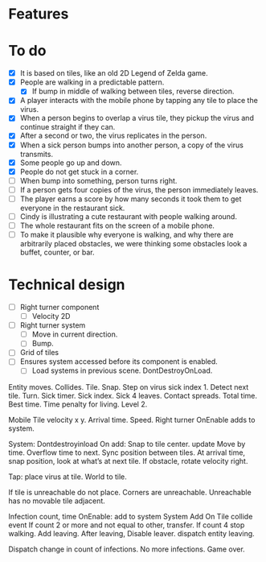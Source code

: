 # Features

# To do

- [x] It is based on tiles, like an old 2D Legend of Zelda game.
- [x] People are walking in a predictable pattern.
    - [x] If bump in middle of walking between tiles, reverse direction.
- [x] A player interacts with the mobile phone by tapping any tile to place the virus.
- [x] When a person begins to overlap a virus tile, they pickup the virus and continue straight if they can.
- [x] After a second or two, the virus replicates in the person.
- [x] When a sick person bumps into another person, a copy of the virus transmits.
- [x] Some people go up and down.
- [x] People do not get stuck in a corner.
- [ ] When bump into something, person turns right.
- [ ] If a person gets four copies of the virus, the person immediately leaves.
- [ ] The player earns a score by how many seconds it took them to get everyone in the restaurant sick.
- [ ] Cindy is illustrating a cute restaurant with people walking around.
- [ ] The whole restaurant fits on the screen of a mobile phone.
- [ ] To make it plausible why everyone is walking, and why there are arbitrarily placed obstacles, we were thinking some obstacles look a buffet, counter, or bar.

# Technical design

- [ ] Right turner component
    - [ ] Velocity 2D
- [ ] Right turner system
    - [ ] Move in current direction.
    - [ ] Bump.
- [ ] Grid of tiles
- [ ] Ensures system accessed before its component is enabled.
    - [ ] Load systems in previous scene.  DontDestroyOnLoad.

Entity moves.
Collides.
Tile.
Snap.
Step on virus sick index 1.
Detect next tile.
Turn.
Sick timer.
Sick index.
Sick 4 leaves.
Contact spreads.
Total time.
Best time.
Time penalty for living.
Level 2.



Mobile Tile velocity x y.  Arrival time.  Speed.
Right turner
OnEnable adds to system.

System:
Dontdestroyinload
On add:  Snap to tile center.
update
Move by time.
Overflow time to next.
Sync position between tiles.
At arrival time, snap position, look at what’s at next tile.
If obstacle, rotate velocity right.

Tap:  place virus at tile.
World to tile.

If tile is unreachable do not place.  Corners are unreachable.
Unreachable has no movable tile adjacent.


Infection count, time
OnEnable:  add to system
System
Add On Tile collide event
If count 2 or more and not equal to other, transfer.
If count 4 stop walking.  Add leaving.
After leaving,
Disable leaver.
dispatch entity leaving.

Dispatch change in count of infections.
No more infections.  Game over.

